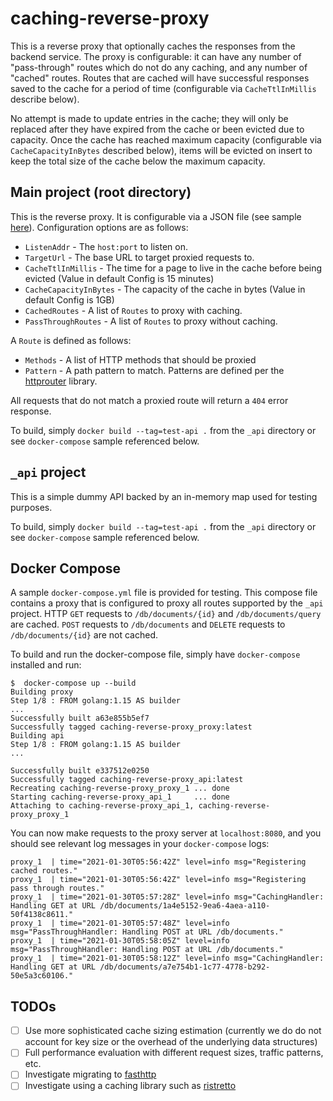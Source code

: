 # caching-reverse-proxy

This is a reverse proxy that optionally caches the responses from the backend service. The proxy is configurable: it can
have any number of "pass-through" routes which do not do any caching, and any number of "cached" routes. Routes that are
cached will have successful responses saved to the cache for a period of time (configurable via `CacheTtlInMillis` 
describe below). 

No attempt is made to update entries in the cache; they will only be replaced after they have expired from the cache or 
been evicted due to capacity. Once the cache has reached maximum capacity (configurable via `CacheCapacityInBytes`
described below), items will be evicted on insert to keep the total size of the cache below the maximum capacity.

## Main project (root directory)

This is the reverse proxy. It is configurable via a JSON file (see sample [here](config.json)). Configuration options
are as follows:

* `ListenAddr` - The `host:port` to listen on.
* `TargetUrl` - The base URL to target proxied requests to.
* `CacheTtlInMillis` - The time for a page to live in the cache before being evicted (Value in default Config is 15 minutes)
* `CacheCapacityInBytes` - The capacity of the cache in bytes (Value in default Config is 1GB)
* `CachedRoutes` - A list of `Routes` to proxy with caching.
* `PassThroughRoutes` - A list of `Routes` to proxy without caching.

A `Route` is defined as follows:

* `Methods` - A list of HTTP methods that should be proxied
* `Pattern` - A path pattern to match. Patterns are defined per the [httprouter](https://github.com/julienschmidt/httprouter) library.

All requests that do not match a proxied route will return a `404` error response.

To build, simply `docker build --tag=test-api .` from the `_api` directory or see `docker-compose` sample referenced
below.

## `_api` project

This is a simple dummy API backed by an in-memory map used for testing purposes.

To build, simply `docker build --tag=test-api .` from the `_api` directory or see `docker-compose` sample referenced 
below.

## Docker Compose

A sample `docker-compose.yml` file is provided for testing. This compose file contains a proxy that is configured to
proxy all routes supported by the `_api` project. HTTP `GET` requests to `/db/documents/{id}` and `/db/documents/query`
  are cached. `POST` requests to `/db/documents` and `DELETE` requests to `/db/documents/{id}` are not cached.

To build and run the docker-compose file, simply have `docker-compose` installed and run:

```
$  docker-compose up --build
Building proxy
Step 1/8 : FROM golang:1.15 AS builder
...
Successfully built a63e855b5ef7
Successfully tagged caching-reverse-proxy_proxy:latest
Building api
Step 1/8 : FROM golang:1.15 AS builder
...

Successfully built e337512e0250
Successfully tagged caching-reverse-proxy_api:latest
Recreating caching-reverse-proxy_proxy_1 ... done
Starting caching-reverse-proxy_api_1     ... done
Attaching to caching-reverse-proxy_api_1, caching-reverse-proxy_proxy_1
```

You can now make requests to the proxy server at `localhost:8080`, and you should see relevant log messages in your
`docker-compose` logs:

```
proxy_1  | time="2021-01-30T05:56:42Z" level=info msg="Registering cached routes."
proxy_1  | time="2021-01-30T05:56:42Z" level=info msg="Registering pass through routes."
proxy_1  | time="2021-01-30T05:57:28Z" level=info msg="CachingHandler: Handling GET at URL /db/documents/1a4e5152-9ea6-4aea-a110-50f4138c8611."
proxy_1  | time="2021-01-30T05:57:48Z" level=info msg="PassThroughHandler: Handling POST at URL /db/documents."
proxy_1  | time="2021-01-30T05:58:05Z" level=info msg="PassThroughHandler: Handling POST at URL /db/documents."
proxy_1  | time="2021-01-30T05:58:12Z" level=info msg="CachingHandler: Handling GET at URL /db/documents/a7e754b1-1c77-4778-b292-50e5a3c60106."
```

## TODOs
* [ ] Use more sophisticated cache sizing estimation (currently we do do not account for key size or the overhead of the
  underlying data structures)
* [ ] Full performance evaluation with different request sizes, traffic patterns, etc.
* [ ] Investigate migrating to [fasthttp](https://github.com/valyala/fasthttp)
* [ ] Investigate using a caching library such as [ristretto](https://github.com/dgraph-io/ristretto)